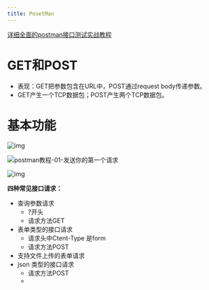 ```yaml
---
title: PosetMan
---
```


[详细全面的postman接口测试实战教程](https://zhuanlan.zhihu.com/p/141948716)

# GET和POST

* 表现：GET把参数包含在URL中，POST通过request body传递参数。
* GET产生一个TCP数据包；POST产生两个TCP数据包。

# 基本功能

![img](E:\5th_term\ProgramDesignComprehensive\Take_outSystem\Codes\过程\PosetMan.assets\v2-5b9d866d676297e12f8e3a9dc3b26e2c_720w.jpg)

![postman教程-01-发送你的第一个请求](E:\5th_term\ProgramDesignComprehensive\Take_outSystem\Codes\过程\PosetMan.assets\6a23b55603d34e21878d9ef5b117b223)

![img](https://pic3.zhimg.com/80/v2-99d6f8db979b0dbf0e2b9f96cd8af58a_720w.jpg)

**四种常见接口请求：**

* 查询参数请求
  * ?开头
  * 请求方法GET
* 表单类型的接口请求
  * 请求头中Ctent-Type 是form
  * 请求方法POST
* 支持文件上传的表单请求
* json 类型的接口请求
  * 请求方法POST
  * 


